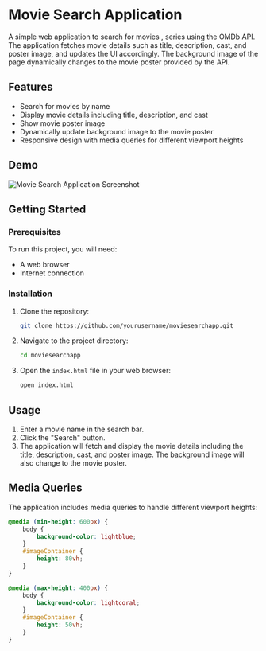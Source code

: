 # Movie Search Application

A simple web application to search for movies , series using the OMDb API. The application fetches movie details such as title, description, cast, and poster image, and updates the UI accordingly. The background image of the page dynamically changes to the movie poster provided by the API.

## Features

- Search for movies by name
- Display movie details including title, description, and cast
- Show movie poster image
- Dynamically update background image to the movie poster
- Responsive design with media queries for different viewport heights

## Demo

![Movie Search Application Screenshot](./Assets/screenshot.png)

## Getting Started

### Prerequisites

To run this project, you will need:

- A web browser
- Internet connection

### Installation

1. Clone the repository:

    ```bash
    git clone https://github.com/yourusername/moviesearchapp.git
    ```

2. Navigate to the project directory:

    ```bash
    cd moviesearchapp
    ```

3. Open the `index.html` file in your web browser:

    ```bash
    open index.html
    ```

## Usage

1. Enter a movie name in the search bar.
2. Click the "Search" button.
3. The application will fetch and display the movie details including the title, description, cast, and poster image. The background image will also change to the movie poster.

## Media Queries

The application includes media queries to handle different viewport heights:

```css
@media (min-height: 600px) {
    body {
        background-color: lightblue;
    }
    #imageContainer {
        height: 80vh;
    }
}

@media (max-height: 400px) {
    body {
        background-color: lightcoral;
    }
    #imageContainer {
        height: 50vh;
    }
}
